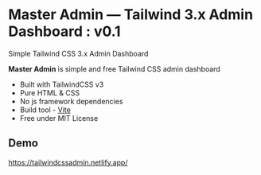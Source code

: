 # Master Admin &mdash; Tailwind 3.x Admin Dashboard : v0.1

Simple Tailwind CSS 3.x Admin Dashboard

**Master Admin** is simple and free Tailwind CSS admin dashboard

* Built with TailwindCSS v3
* Pure HTML & CSS
* No js framework dependencies
* Build tool - [Vite](https://vitejs.dev/) 
* Free under MIT License

## Demo

https://tailwindcssadmin.netlify.app/
